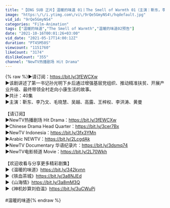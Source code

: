 ```yaml
---
title: "【ENG SUB 正片】温暖的味道 01丨The Smell of Warmth 01（主演：靳东，李乃文，毛晓慧，吴越）"
image: "https:\/\/i.ytimg.com\/vi\/9rQe5GmyNS4\/hqdefault.jpg"
vid_id: "9rQe5GmyNS4"
categories: "Film-Animation"
tags: ["温暖的味道","The Smell of Warmth","温暖的味道02预告"]
date: "2021-10-16T00:01:26+03:00"
vid_date: "2021-05-17T14:00:12Z"
duration: "PT45M50S"
viewcount: "1151760"
likeCount: "3174"
dislikeCount: "355"
channel: "NewTV热播剧场 Hit Drama"
---
```

{% raw %}▶请订阅：<a rel="nofollow" target="blank" href="https://bit.ly/3fEWCXw">https://bit.ly/3fEWCXw</a><br />▶该剧讲述了第一书记孙光明下乡后通过增强基层党组织、推动精准扶贫、开展产业升级、最终带领全村走向小康生活的故事。<br />▶共计：40集<br />▶主演：靳东、李乃文、毛晓慧、吴越、高露、王梓权、李洪涛、黄曼<br /><br />【请订阅】<br />▶NewTV热播剧场 Hit Drama：<a rel="nofollow" target="blank" href="https://bit.ly/3fEWCXw">https://bit.ly/3fEWCXw</a><br />▶Chinese Drama Head Quarter：<a rel="nofollow" target="blank" href="https://bit.ly/3cer7Bx">https://bit.ly/3cer7Bx</a><br />▶NewTV Indonesia：<a rel="nofollow" target="blank" href="https://bit.ly/3fx3YMn">https://bit.ly/3fx3YMn</a><br />▶Arabic NEWTV：<a rel="nofollow" target="blank" href="https://bit.ly/2LcgdAk">https://bit.ly/2LcgdAk</a><br />▶NewTV Documentary 华语纪录片：<a rel="nofollow" target="blank" href="https://bit.ly/3dsmq74">https://bit.ly/3dsmq74</a><br />▶NewTV电影频道 Movie：<a rel="nofollow" target="blank" href="https://bit.ly/2L70Wkh">https://bit.ly/2L70Wkh</a><br /><br />【欢迎收看与分享更多精彩剧集】<br />▶《温暖的味道》<a rel="nofollow" target="blank" href="https://bit.ly/342kvnn">https://bit.ly/342kvnn</a><br />▶《铁血茶城》<a rel="nofollow" target="blank" href="https://bit.ly/3a8NJEd">https://bit.ly/3a8NJEd</a><br />▶《山海情》<a rel="nofollow" target="blank" href="https://bit.ly/3a8mM3Q">https://bit.ly/3a8mM3Q</a><br />▶《神机妙算刘伯温》<a rel="nofollow" target="blank" href="https://bit.ly/3uCWuPj">https://bit.ly/3uCWuPj</a><br /><br />#温暖的味道{% endraw %}

